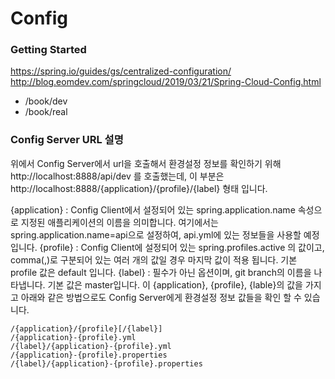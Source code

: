 # Config 

### Getting Started 
https://spring.io/guides/gs/centralized-configuration/
http://blog.eomdev.com/springcloud/2019/03/21/Spring-Cloud-Config.html

- /book/dev
- /book/real



### Config Server URL 설명
위에서 Config Server에서 url을 호출해서 환경설정 정보를 확인하기 위해 http://localhost:8888/api/dev 를 호출했는데, 이 부분은 http://localhost:8888/{application}/{profile}/{label} 형태 입니다.

{application} : Config Client에서 설정되어 있는 spring.application.name 속성으로 지정된 애플리케이션의 이름을 의미합니다. 여기에서는 spring.application.name=api으로 설정하여, api.yml에 있는 정보들을 사용할 예정입니다.
{profile} : Config Client에 설정되어 있는 spring.profiles.active 의 값이고, comma(,)로 구분되어 있는 여러 개의 값일 경우 마지막 값이 적용 됩니다. 기본 profile 값은 default 입니다.
{label} : 필수가 아닌 옵션이며, git branch의 이름을 나타냅니다. 기본 값은 master입니다.
이 {application}, {profile}, {lable}의 값을 가지고 아래와 같은 방법으로도 Config Server에게 환경설정 정보 값들을 확인 할 수 있습니다.

~~~
/{application}/{profile}[/{label}]
/{application}-{profile}.yml
/{label}/{application}-{profile}.yml
/{application}-{profile}.properties
/{label}/{application}-{profile}.properties
~~~